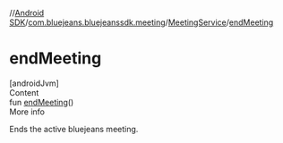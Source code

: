 //[Android SDK](../../../index.md)/[com.bluejeans.bluejeanssdk.meeting](../index.md)/[MeetingService](index.md)/[endMeeting](end-meeting.md)



# endMeeting  
[androidJvm]  
Content  
fun [endMeeting](end-meeting.md)()  
More info  


Ends the active bluejeans meeting.

  



